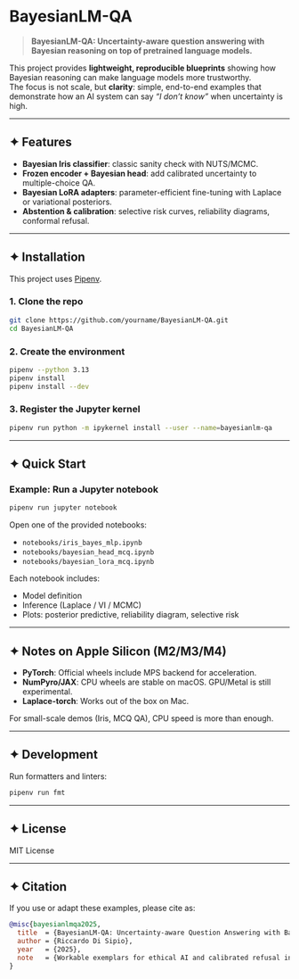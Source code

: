 # BayesianLM-QA

> **BayesianLM-QA: Uncertainty-aware question answering with Bayesian reasoning on top of pretrained language models.**

This project provides **lightweight, reproducible blueprints** showing how Bayesian reasoning can make language models more trustworthy.  
The focus is not scale, but **clarity**: simple, end-to-end examples that demonstrate how an AI system can say *“I don’t know”* when uncertainty is high.  

---

## ✦ Features
- **Bayesian Iris classifier**: classic sanity check with NUTS/MCMC.  
- **Frozen encoder + Bayesian head**: add calibrated uncertainty to multiple-choice QA.  
- **Bayesian LoRA adapters**: parameter-efficient fine-tuning with Laplace or variational posteriors.  
- **Abstention & calibration**: selective risk curves, reliability diagrams, conformal refusal.  

---

## ✦ Installation

This project uses [Pipenv](https://pipenv.pypa.io/).

### 1. Clone the repo
```bash
git clone https://github.com/yourname/BayesianLM-QA.git
cd BayesianLM-QA
```

### 2. Create the environment
```bash
pipenv --python 3.13
pipenv install
pipenv install --dev
```

### 3. Register the Jupyter kernel
```bash
pipenv run python -m ipykernel install --user --name=bayesianlm-qa
```

---

## ✦ Quick Start

### Example: Run a Jupyter notebook
```bash
pipenv run jupyter notebook
```
Open one of the provided notebooks:
- `notebooks/iris_bayes_mlp.ipynb`  
- `notebooks/bayesian_head_mcq.ipynb`  
- `notebooks/bayesian_lora_mcq.ipynb`  

Each notebook includes:
- Model definition  
- Inference (Laplace / VI / MCMC)  
- Plots: posterior predictive, reliability diagram, selective risk  

---

## ✦ Notes on Apple Silicon (M2/M3/M4)

- **PyTorch**: Official wheels include MPS backend for acceleration.  
- **NumPyro/JAX**: CPU wheels are stable on macOS. GPU/Metal is still experimental.  
- **Laplace-torch**: Works out of the box on Mac.  

For small-scale demos (Iris, MCQ QA), CPU speed is more than enough.  

---

## ✦ Development

Run formatters and linters:
```bash
pipenv run fmt
```

---

## ✦ License
MIT License

---

## ✦ Citation
If you use or adapt these examples, please cite as:

```bibtex
@misc{bayesianlmqa2025,
  title  = {BayesianLM-QA: Uncertainty-aware Question Answering with Bayesian Reasoning},
  author = {Riccardo Di Sipio},
  year   = {2025},
  note   = {Workable exemplars for ethical AI and calibrated refusal in LLMs}
}
```
